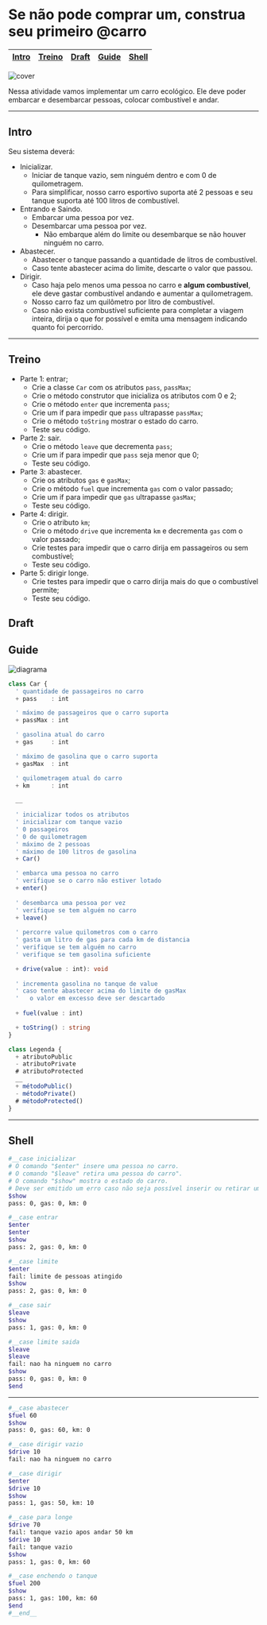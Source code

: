 # Se não pode comprar um, construa seu primeiro @carro

<!-- toch -->
[Intro](#intro) | [Treino](#treino) | [Draft](#draft) | [Guide](#guide) | [Shell](#shell)
-- | -- | -- | -- | --
<!-- toch -->

![cover](https://raw.githubusercontent.com/qxcodepoo/arcade/master/base/carro/cover.jpg)

Nessa atividade vamos implementar um carro ecológico. Ele deve poder embarcar e desembarcar pessoas, colocar combustível e andar.

***

## Intro

Seu sistema deverá:

- Inicializar.
  - Iniciar de tanque vazio, sem ninguém dentro e com 0 de quilometragem.
  - Para simplificar, nosso carro esportivo suporta até 2 pessoas e seu tanque suporta até 100 litros de combustível.
- Entrando e Saindo.
  - Embarcar uma pessoa por vez.
  - Desembarcar uma pessoa por vez.
    - Não embarque além do limite ou desembarque se não houver ninguém no carro.
- Abastecer.
  - Abastecer o tanque passando a quantidade de litros de combustível.
  - Caso tente abastecer acima do limite, descarte o valor que passou.
- Dirigir.
  - Caso haja pelo menos uma pessoa no carro e **algum combustível**, ele deve gastar combustível andando e aumentar a quilometragem.
  - Nosso carro faz um quilômetro por litro de combustível.
  - Caso não exista combustível suficiente para completar a viagem inteira, dirija o que for possível e emita uma mensagem indicando quanto foi percorrido.

***

## Treino

- Parte 1: entrar;
  - Crie a classe `Car` com os atributos `pass`, `passMax`;
  - Crie o método construtor que inicializa os atributos com 0 e 2;
  - Crie o método `enter` que incrementa `pass`;
  - Crie um if para impedir que `pass` ultrapasse `passMax`;
  - Crie o método `toString` mostrar o estado do carro.
  - Teste seu código.
- Parte 2: sair.
  - Crie o método `leave` que decrementa `pass`;
  - Crie um if para impedir que `pass` seja menor que 0;
  - Teste seu código.
- Parte 3: abastecer.
  - Crie os atributos `gas` e `gasMax`;
  - Crie o método `fuel` que incrementa `gas` com o valor passado;
  - Crie um if para impedir que `gas` ultrapasse `gasMax`;
  - Teste seu código.
- Parte 4: dirigir.
  - Crie o atributo `km`;
  - Crie o método `drive` que incrementa `km` e decrementa `gas` com o valor passado;
  - Crie testes para impedir que o carro dirija em passageiros ou sem combustível;
  - Teste seu código.
- Parte 5: dirigir longe.
  - Crie testes para impedir que o carro dirija mais do que o combustível permite;
  - Teste seu código.

## Draft

<!-- draft -->

<!-- draft -->

## Guide

![diagrama](https://raw.githubusercontent.com/qxcodepoo/arcade/master/base/carro/diagrama.png)

<!-- load diagrama.puml fenced=ts:filter -->

```ts
class Car {
  ' quantidade de passageiros no carro
  + pass    : int

  ' máximo de passageiros que o carro suporta
  + passMax : int

  ' gasolina atual do carro
  + gas     : int

  ' máximo de gasolina que o carro suporta
  + gasMax  : int

  ' quilometragem atual do carro
  + km      : int

  __
  
  ' inicializar todos os atributos
  ' inicializar com tanque vazio
  ' 0 passageiros
  ' 0 de quilometragem
  ' máximo de 2 pessoas
  ' máximo de 100 litros de gasolina
  + Car()

  ' embarca uma pessoa no carro
  ' verifique se o carro não estiver lotado
  + enter()
  
  ' desembarca uma pessoa por vez
  ' verifique se tem alguém no carro
  + leave()
  
  ' percorre value quilometros com o carro
  ' gasta um litro de gas para cada km de distancia
  ' verifique se tem alguém no carro
  ' verifique se tem gasolina suficiente

  + drive(value : int): void
  
  ' incrementa gasolina no tanque de value
  ' caso tente abastecer acima do limite de gasMax
  '   o valor em excesso deve ser descartado
  
  + fuel(value : int)

  + toString() : string
}

class Legenda {
  + atributoPublic
  - atributoPrivate
  # atributoProtected
  __
  + métodoPublic()
  - métodoPrivate()
  # métodoProtected()
}

```

<!-- load -->

***

## Shell

```bash
#__case inicializar
# O comando "$enter" insere uma pessoa no carro.
# O comando "$leave" retira uma pessoa do carro".
# O comando "$show" mostra o estado do carro.
# Deve ser emitido um erro caso não seja possível inserir ou retirar uma pessoa.
$show
pass: 0, gas: 0, km: 0

#__case entrar
$enter
$enter
$show
pass: 2, gas: 0, km: 0

#__case limite
$enter
fail: limite de pessoas atingido
$show
pass: 2, gas: 0, km: 0

#__case sair
$leave
$show
pass: 1, gas: 0, km: 0

#__case limite saida
$leave
$leave
fail: nao ha ninguem no carro
$show
pass: 0, gas: 0, km: 0
$end
```

***

```bash
#__case abastecer
$fuel 60
$show
pass: 0, gas: 60, km: 0

#__case dirigir vazio
$drive 10
fail: nao ha ninguem no carro

#__case dirigir
$enter
$drive 10
$show
pass: 1, gas: 50, km: 10

#__case para longe
$drive 70
fail: tanque vazio apos andar 50 km
$drive 10
fail: tanque vazio
$show
pass: 1, gas: 0, km: 60

#__case enchendo o tanque
$fuel 200
$show
pass: 1, gas: 100, km: 60
$end
#__end__
```
